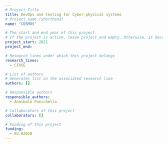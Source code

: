 ```yaml
---
# Project Title
title: DevOps and testing for Cyber-physical systems
# Project name (shorthand)
name: "COSMOS"

# The start and end year of this project.
# If the project is active, leave project_end empty. Otherwise, it becomes a past project.
project_start: 2021
project_end: 

# Research lines under which this project belongs
research_lines: 
  - CI4SE

# List of authors 
# Generates list on the associated research line
authors: []

# Responsible authors
responsible_authors:
  - Annibale Panichella

# Collaborators of this project
collaborators: []

# Funding of this project
funding:
  - EU H2020
---
```

